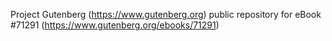 Project Gutenberg (https://www.gutenberg.org) public repository for
eBook #71291 (https://www.gutenberg.org/ebooks/71291)
